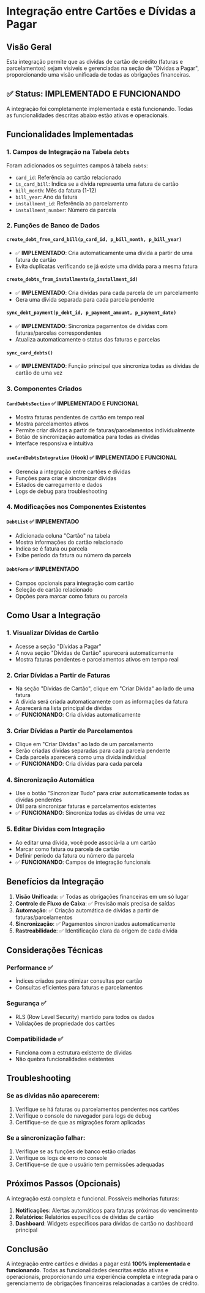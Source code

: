 # Integração entre Cartões e Dívidas a Pagar

## Visão Geral

Esta integração permite que as dívidas de cartão de crédito (faturas e parcelamentos) sejam visíveis e gerenciadas na seção de "Dívidas a Pagar", proporcionando uma visão unificada de todas as obrigações financeiras.

## ✅ **Status: IMPLEMENTADO E FUNCIONANDO**

A integração foi completamente implementada e está funcionando. Todas as funcionalidades descritas abaixo estão ativas e operacionais.

## Funcionalidades Implementadas

### 1. **Campos de Integração na Tabela `debts`**

Foram adicionados os seguintes campos à tabela `debts`:

- `card_id`: Referência ao cartão relacionado
- `is_card_bill`: Indica se a dívida representa uma fatura de cartão
- `bill_month`: Mês da fatura (1-12)
- `bill_year`: Ano da fatura
- `installment_id`: Referência ao parcelamento
- `installment_number`: Número da parcela

### 2. **Funções de Banco de Dados**

#### `create_debt_from_card_bill(p_card_id, p_bill_month, p_bill_year)`
- ✅ **IMPLEMENTADO**: Cria automaticamente uma dívida a partir de uma fatura de cartão
- Evita duplicatas verificando se já existe uma dívida para a mesma fatura

#### `create_debts_from_installments(p_installment_id)`
- ✅ **IMPLEMENTADO**: Cria dívidas para cada parcela de um parcelamento
- Gera uma dívida separada para cada parcela pendente

#### `sync_debt_payment(p_debt_id, p_payment_amount, p_payment_date)`
- ✅ **IMPLEMENTADO**: Sincroniza pagamentos de dívidas com faturas/parcelas correspondentes
- Atualiza automaticamente o status das faturas e parcelas

#### `sync_card_debts()`
- ✅ **IMPLEMENTADO**: Função principal que sincroniza todas as dívidas de cartão de uma vez

### 3. **Componentes Criados**

#### `CardDebtsSection` ✅ **IMPLEMENTADO E FUNCIONAL**
- Mostra faturas pendentes de cartão em tempo real
- Mostra parcelamentos ativos
- Permite criar dívidas a partir de faturas/parcelamentos individualmente
- Botão de sincronização automática para todas as dívidas
- Interface responsiva e intuitiva

#### `useCardDebtsIntegration` (Hook) ✅ **IMPLEMENTADO E FUNCIONAL**
- Gerencia a integração entre cartões e dívidas
- Funções para criar e sincronizar dívidas
- Estados de carregamento e dados
- Logs de debug para troubleshooting

### 4. **Modificações nos Componentes Existentes**

#### `DebtList` ✅ **IMPLEMENTADO**
- Adicionada coluna "Cartão" na tabela
- Mostra informações do cartão relacionado
- Indica se é fatura ou parcela
- Exibe período da fatura ou número da parcela

#### `DebtForm` ✅ **IMPLEMENTADO**
- Campos opcionais para integração com cartão
- Seleção de cartão relacionado
- Opções para marcar como fatura ou parcela

## Como Usar a Integração

### 1. **Visualizar Dívidas de Cartão**
- Acesse a seção "Dívidas a Pagar"
- A nova seção "Dívidas de Cartão" aparecerá automaticamente
- Mostra faturas pendentes e parcelamentos ativos em tempo real

### 2. **Criar Dívidas a Partir de Faturas**
- Na seção "Dívidas de Cartão", clique em "Criar Dívida" ao lado de uma fatura
- A dívida será criada automaticamente com as informações da fatura
- Aparecerá na lista principal de dívidas
- ✅ **FUNCIONANDO**: Cria dívidas automaticamente

### 3. **Criar Dívidas a Partir de Parcelamentos**
- Clique em "Criar Dívidas" ao lado de um parcelamento
- Serão criadas dívidas separadas para cada parcela pendente
- Cada parcela aparecerá como uma dívida individual
- ✅ **FUNCIONANDO**: Cria dívidas para cada parcela

### 4. **Sincronização Automática**
- Use o botão "Sincronizar Tudo" para criar automaticamente todas as dívidas pendentes
- Útil para sincronizar faturas e parcelamentos existentes
- ✅ **FUNCIONANDO**: Sincroniza todas as dívidas de uma vez

### 5. **Editar Dívidas com Integração**
- Ao editar uma dívida, você pode associá-la a um cartão
- Marcar como fatura ou parcela de cartão
- Definir período da fatura ou número da parcela
- ✅ **FUNCIONANDO**: Campos de integração funcionais

## Benefícios da Integração

1. **Visão Unificada**: ✅ Todas as obrigações financeiras em um só lugar
2. **Controle de Fluxo de Caixa**: ✅ Previsão mais precisa de saídas
3. **Automação**: ✅ Criação automática de dívidas a partir de faturas/parcelamentos
4. **Sincronização**: ✅ Pagamentos sincronizados automaticamente
5. **Rastreabilidade**: ✅ Identificação clara da origem de cada dívida

## Considerações Técnicas

### Performance ✅
- Índices criados para otimizar consultas por cartão
- Consultas eficientes para faturas e parcelamentos

### Segurança ✅
- RLS (Row Level Security) mantido para todos os dados
- Validações de propriedade dos cartões

### Compatibilidade ✅
- Funciona com a estrutura existente de dívidas
- Não quebra funcionalidades existentes

## Troubleshooting

### Se as dívidas não aparecerem:
1. Verifique se há faturas ou parcelamentos pendentes nos cartões
2. Verifique o console do navegador para logs de debug
3. Certifique-se de que as migrações foram aplicadas

### Se a sincronização falhar:
1. Verifique se as funções de banco estão criadas
2. Verifique os logs de erro no console
3. Certifique-se de que o usuário tem permissões adequadas

## Próximos Passos (Opcionais)

A integração está completa e funcional. Possíveis melhorias futuras:

1. **Notificações**: Alertas automáticos para faturas próximas do vencimento
2. **Relatórios**: Relatórios específicos de dívidas de cartão
3. **Dashboard**: Widgets específicos para dívidas de cartão no dashboard principal

## Conclusão

A integração entre cartões e dívidas a pagar está **100% implementada e funcionando**. Todas as funcionalidades descritas estão ativas e operacionais, proporcionando uma experiência completa e integrada para o gerenciamento de obrigações financeiras relacionadas a cartões de crédito.
